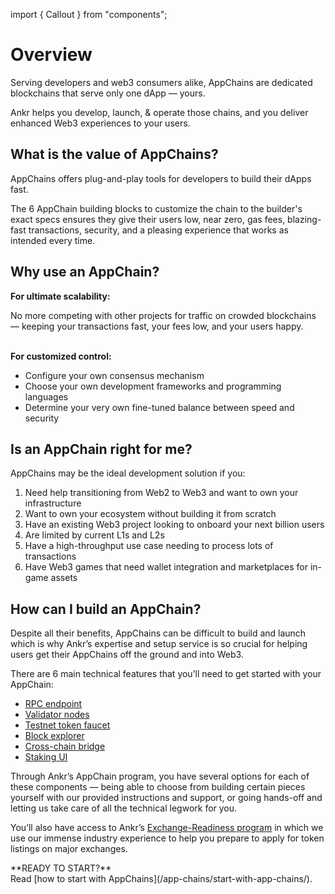 import { Callout } from "components";

# Overview

Serving developers and web3 consumers alike, AppChains are dedicated blockchains that serve only one dApp — yours.

Ankr helps you develop, launch, & operate those chains, and you deliver enhanced Web3 experiences to your users.

## What is the value of AppChains?
AppChains offers plug-and-play tools for developers to build their dApps fast.

The 6 AppChain building blocks to customize the chain to the builder's exact specs ensures they give their users low, near zero, gas fees, blazing-fast transactions, security, and a pleasing experience that works as intended every time.

## Why use an AppChain?
**For ultimate scalability:**

No more competing with other projects for traffic on crowded blockchains — keeping your transactions fast, your fees low, and your users happy. <br /><br />

**For customized control:**
* Configure your own consensus mechanism
* Choose your own development frameworks and programming languages
* Determine your very own fine-tuned balance between speed and security

## Is an AppChain right for me?
AppChains may be the ideal development solution if you:

1. Need help transitioning from Web2 to Web3 and want to own your infrastructure
2. Want to own your ecosystem without building it from scratch
3. Have an existing Web3 project looking to onboard your next billion users
4. Are limited by current L1s and L2s
5. Have a high-throughput use case needing to process lots of transactions
6. Have Web3 games that need wallet integration and marketplaces for in-game assets

## How can I build an AppChain?
Despite all their benefits, AppChains can be difficult to build and launch which is why Ankr’s expertise and setup service is so crucial for helping users get their AppChains off the ground and into Web3.

There are 6 main technical features that you’ll need to get started with your AppChain:

* [RPC endpoint](/app-chains/components/rpc-endpoints)
* [Validator nodes](/app-chains/components/validator-nodes)
* [Testnet token faucet](/app-chains/components/testnet-faucet)
* [Block explorer](/app-chains/components/block-explorer)
* [Cross-chain bridge](/app-chains/components/relay-hub)
* [Staking UI](/app-chains/components/staking-ui)

Through Ankr’s AppChain program, you have several options for each of these components — being able to choose from building certain pieces yourself with our provided instructions and support, or going hands-off and letting us take care of all the technical legwork for you.

You’ll also have access to Ankr’s [Exchange-Readiness program](/app-chains/exchange-readiness-program) in which we use our immense industry experience to help you prepare to apply for token listings on major exchanges.

<Callout>
**READY TO START?**<br/>
Read [how to start with AppChains](/app-chains/start-with-app-chains/).
</Callout>